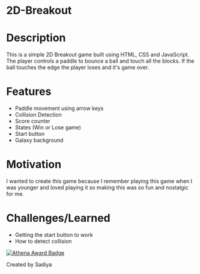 # 2D-Breakout

# Description
This is a simple 2D Breakout game built using HTML, CSS and JavaScript.
The player controls a paddle to bounce a ball and touch all the blocks.
If the ball touches the edge the player loses and it's game over.

# Features
- Paddle movement using arrow keys
- Collision Detection
- Score counter
- States (Win or Lose game)
- Start button
- Galaxy background

# Motivation
I wanted to create this game because I remember playing this game when I was younger and loved playing it so making this was so fun and nostalgic for me.

# Challenges/Learned
- Getting the start button to work
- How to detect collision


[![Athena Award Badge](https://img.shields.io/endpoint?url=https%3A%2F%2Faward.athena.hackclub.com%2Fapi%2Fbadge)](https://award.athena.hackclub.com?utm_source=readme)

Created by Sadiya

